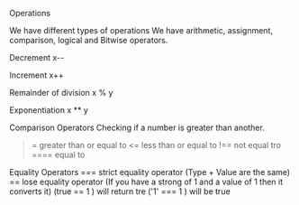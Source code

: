 Operations

We have different types of operations We have arithmetic, assignment, comparison, logical and Bitwise operators. 

Decrement 
x--

Increment
x++

Remainder of division
x % y

Exponentiation
x ** y


Comparison Operators
Checking if a number is greater than another. 
>= greater than or equal to
<= less than or equal to
!== not equal tro 
==== equal to 

Equality Operators
=== strict equality operator (Type + Value are the same)
== lose equality operator (If you have a strong of 1 and a value of 1 then it converts it)
    (true == 1 ) will return tre
    ('1' === 1 ) will be true 

